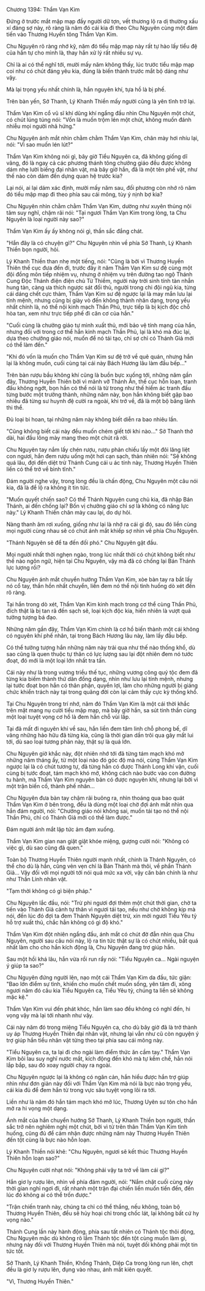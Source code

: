 




Chương 1394: Thẩm Vạn Kim


Đứng ở trước mắt mập mạp đầy người dữ tợn, vết thương lộ ra dị thường xấu xí đáng sợ này, rõ ràng là năm đó cái kia đi theo Chu Nguyên cùng một đám tiến vào Thương Huyền tông Thẩm Vạn Kim.

Chu Nguyên rõ ràng nhớ kỹ, năm đó tiểu mập mạp này rất tự hào lấy tiểu đệ của hắn tự cho mình là, thay hắn xử lý rất nhiều sự vụ.

Chỉ là ai có thể nghĩ tới, mười mấy năm không thấy, lúc trước tiểu mập mạp coi như có chút đáng yêu kia, đúng là biến thành trước mắt bộ dáng như vậy.

Mà lại trọng yếu nhất chính là, hắn nguyên khí, tựa hồ là bị phế.

Trên bàn yến, Sở Thanh, Lý Khanh Thiền mấy người cũng là yên tĩnh trở lại.

Thẩm Vạn Kim cổ vũ sĩ khí dũng khí ngẩng đầu nhìn Chu Nguyên một chút, có chút lúng túng nói: "Vốn là muốn trộm lén một chút, không muốn đánh nhiễu mọi người nhã hứng."

Chu Nguyên ánh mắt nhìn chằm chằm Thẩm Vạn Kim, chân mày hơi nhíu lại, nói: "Vì sao muốn lén lút?"

Thẩm Vạn Kim không nói gì, bây giờ Tiểu Nguyên ca, đã không giống dĩ vãng, đó là ngay cả các phương thánh tông chưởng giáo đều được không dám nhẹ lười biếng đại nhân vật, mà bây giờ hắn, đã là một tên phế vật, như thế nào còn dám đến dựng quan hệ trước kia?

Lại nói, ai lại dám xác định, mười mấy năm sau, đối phương còn nhớ rõ năm đó tiểu mập mạp đi theo phía sau cái mông, tùy ý nịnh bợ kia?

Chu Nguyên nhìn chằm chằm Thẩm Vạn Kim, dường như xuyên thủng nội tâm suy nghĩ, chậm rãi nói: "Tại ngươi Thẩm Vạn Kim trong lòng, ta Chu Nguyên là loại người này sao?"

Thẩm Vạn Kim ấy ấy không nói gì, thần sắc đắng chát.

"Hắn đây là có chuyện gì?" Chu Nguyên nhìn về phía Sở Thanh, Lý Khanh Thiền bọn người, hỏi.

Lý Khanh Thiền than nhẹ một tiếng, nói: "Cũng là bởi vì Thương Huyền Thiên thế cục đưa đến đi, trước đây ít năm Thẩm Vạn Kim sư đệ cùng một đội đồng môn tiếp nhiệm vụ, nhưng ở nhiệm vụ trên đường tao ngộ Thánh Cung Độc Thánh điện điện chủ Từ Thiềm, người này trời sinh tính tàn nhẫn hung tàn, càng ưa thích ngược sát đối thủ, người trong chi đội ngũ kia, từng cái dáng chết cực thảm, Thẩm Vạn Kim sư đệ ngược lại là may mắn lưu lại tính mệnh, nhưng cũng bị giày vò đến không thành nhân dạng, trọng yếu nhất chính là, nó thể nội kinh mạch Thần Phủ, trực tiếp là bị kịch độc chỗ hòa tan, xem như trực tiếp phế đi căn cơ của hắn."

"Cuối cùng là chưởng giáo tự mình xuất thủ, mới bảo vệ tính mạng của hắn, nhưng đối với trong cơ thể hắn kinh mạch Thần Phủ, lại là khó mà đúc lại, dựa theo chưởng giáo nói, muốn để nó tái tạo, chỉ sợ chỉ có Thánh Giả mới có thể làm đến."

"Khi đó vốn là muốn cho Thẩm Vạn Kim sư đệ trở về quê quán, nhưng hắn lại là không muốn, cuối cùng tại cái này Bách Hương lâu làm đầu bếp..."

Trên bàn rượu bầu không khí cũng là buồn bực xuống tới, những năm gần đây, Thương Huyền Thiên bởi vì mảnh vỡ Thánh Ấn, thế cục hỗn loạn, tranh đấu không ngớt, bọn hắn có thể nói là từ trong như thế hiểm ác tranh đấu từng bước một trưởng thành, những năm này, bọn hắn không biết gặp bao nhiêu đã từng sư huynh đệ cười ra ngoài, khi trở về, đã là một bộ băng lãnh thi thể.

Đủ loại bi hoan, tại những năm này không biết diễn ra bao nhiêu lần.

"Cũng không biết cái này đều muốn chém giết tới khi nào..." Sở Thanh thở dài, hai đầu lông mày mang theo một chút rã rời.

Chu Nguyên tay nắm lấy chén rượu, rượu phản chiếu lấy một đôi lăng liệt con ngươi, hắn đem rượu uống một hơi cạn sạch, thản nhiên nói: "Sẽ không quá lâu, đợi đến diệt trừ Thánh Cung cái u ác tính này, Thương Huyền Thiên liền có thể trở về bình tĩnh."

Đám người nghe vậy, trong lòng đều là chấn động, Chu Nguyên một câu nói kia, đã là để lộ ra không ít tin tức.

"Muốn quyết chiến sao? Có thể Thánh Nguyên cung chủ kia, đã nhập Bán Thánh, ai đến chống lại? Bốn vị chưởng giáo chỉ sợ là không có năng lực này." Lý Khanh Thiền chân mày cau lại, do dự hỏi.

Nàng thanh âm rơi xuống, giống như lại là nhớ ra cái gì đó, sau đó liền cùng mọi người cùng nhau sẽ có chút ánh mắt khiếp sợ nhìn về phía Chu Nguyên.

"Thánh Nguyên sẽ để ta đến đối phó." Chu Nguyên gật đầu.

Mọi người nhất thời nghẹn ngào, trong lúc nhất thời có chút không biết như thế nào ngôn ngữ, hiện tại Chu Nguyên, vậy mà đã có chống lại Bán Thánh lực lượng rồi?

Chu Nguyên ánh mắt chuyển hướng Thẩm Vạn Kim, xòe bàn tay ra bắt lấy nó cổ tay, thần hồn nhất chuyển, liền đem nó thể nội tình huống dò xét đến rõ ràng.

Tại hắn trong dò xét, Thẩm Vạn Kim kinh mạch trong cơ thể cùng Thần Phủ, đích thật là bị tan rã đến sạch sẽ, loại kịch độc kia, hiển nhiên là vượt quá tưởng tượng bá đạo.

Những năm gần đây, Thẩm Vạn Kim chính là cơ hồ biến thành một cái không có nguyên khí phế nhân, tại trong Bách Hương lâu này, làm lấy đầu bếp.

Có thể tưởng tượng hắn những năm này trải qua như thế nào thống khổ, dù sao cũng là quen thuộc tự thân có lực lượng sau lại đột nhiên đem nó tước đoạt, đó mới là một loại lớn nhất tra tấn.

Cái này như là trong vương triều thế tục, những vương công quý tộc đem đã từng kia biếm thành thứ dân đồng dạng, nhìn như lưu lại tính mệnh, nhưng lại tước đoạt bọn hắn có thân phận, quyền lợi, làm cho những người bị giáng chức khiển trách này tại trong quãng đời còn lại cảm thấy cực kỳ thống khổ.

Tại Chu Nguyên trong trí nhớ, năm đó Thẩm Vạn Kim là một cái thời khắc trên mặt mang nụ cười tiểu mập mạp, mà bây giờ hắn, sa sút tinh thần cùng một loại tuyệt vọng cơ hồ là đem hắn chỗ vùi lấp.

Tại đã mất đi nguyên khí về sau, hắn liền đem tâm linh chỗ phong bế, dĩ vãng những hảo hữu đã từng kia, cũng là thời gian dần trôi qua gãy mất lui tới, dù sao loại tương phản này, thật sự là quá lớn.

Chu Nguyên giờ khắc này, đột nhiên nhớ tới đã từng tám mạch khó mở những năm tháng ấy, từ một loại nào đó góc độ mà nói, cùng Thẩm Vạn Kim ngược lại là có chút tương tự, đã từng hắn có được Thánh Long khí vận, cuối cùng bị tước đoạt, tám mạch khó mở, không cách nào bước vào con đường tu hành, mà Thẩm Vạn Kim nguyên bản có được nguyên khí, nhưng lại bởi vì một trận biến cố, thành phế nhân...

Chu Nguyên đưa bàn tay chậm rãi buông ra, nhìn thoáng qua bao quát Thẩm Vạn Kim ở bên trong, đều là dùng một loại chờ đợi ánh mắt nhìn qua hắn đám người, nói: "Chưởng giáo nói không sai, muốn tái tạo nó thể nội Thần Phủ, chỉ có Thánh Giả mới có thể làm được."

Đám người ánh mắt lập tức ảm đạm xuống.

Thẩm Vạn Kim gian nan giật giật khóe miệng, gượng cười nói: "Không có việc gì, dù sao cũng đã quen."

Toàn bộ Thương Huyền Thiên người mạnh nhất, chính là Thánh Nguyên, có thể cho dù là hắn, cũng vẻn vẹn chỉ là Bán Thánh mà thôi, về phần Thánh Giả... Vậy đối với mọi người tới nói quá mức xa vời, vậy căn bản chính là như như Thần Linh nhân vật.

"Tạm thời không có gì biện pháp."

Chu Nguyên lắc đầu, nói: "Trừ phi ngươi đợi thêm một chút thời gian, chờ ta tiến vào Thánh Giả cảnh tự thân vì ngươi tái tạo, nếu như chờ không kịp mà nói, đến lúc đó đợi ta đem Thánh Nguyên diệt trừ, xin mời ngươi Tiểu Yêu tỷ hỗ trợ xuất thủ, chắc hẳn không có gì độ khó."

Thẩm Vạn Kim đột nhiên ngẩng đầu, ánh mắt có chút đờ đẫn nhìn qua Chu Nguyên, người sau câu nói này, lộ ra tin tức thật sự là có chút nhiều, bất quá nhất làm cho cho hắn kích động là, Chu Nguyên đang trợ giúp hắn.

Sau một hồi khá lâu, hắn vừa rồi run rẩy nói: "Tiểu Nguyên ca... Ngài nguyện ý giúp ta sao?"

Chu Nguyên đứng người lên, nạo một cái Thẩm Vạn Kim da đầu, tức giận: "Bao lớn điểm sự tình, khiến cho muốn chết muốn sống, yên tâm đi, xông ngươi năm đó câu kia Tiểu Nguyên ca, Tiểu Yêu tỷ, chúng ta liền sẽ không mặc kệ."

Thẩm Vạn Kim vui đến phát khóc, hắn làm sao đều không có nghĩ đến, hi vọng vậy mà lại tới nhanh như vậy.

Cái này năm đó trong miệng Tiểu Nguyên ca, cho dù bây giờ đã là trở thành uy áp Thương Huyền Thiên đại nhân vật, nhưng lại vẫn như cũ còn nguyện ý trợ giúp hắn tiểu nhân vật từng theo tại phía sau cái mông này.

"Tiểu Nguyên ca, ta lại đi cho ngài làm điểm thức ăn cầm tay." Thẩm Vạn Kim bôi lau suy nghĩ nước mắt, kích động đến khó mà tự kềm chế, hắn nói lắp bắp, sau đó xoay người chạy ra ngoài.

Chu Nguyên ngược lại là không có ngăn cản, hắn hiểu được hắn trợ giúp nhìn như đơn giản này đối với Thẩm Vạn Kim mà nói là bực nào trọng yếu, cái kia đủ để đem hắn từ trong vực sâu tuyệt vọng lôi ra tới.

Liền như là năm đó hắn tám mạch khó mở lúc, Thương Uyên sư tôn cho hắn mở ra hi vọng một dạng.

Ánh mắt của hắn chuyển hướng Sở Thanh, Lý Khanh Thiền bọn người, thần sắc trở nên nghiêm nghị một chút, bởi vì từ trên thân Thẩm Vạn Kim tình huống, cũng đủ để cảm nhận được những năm này Thương Huyền Thiên đến tột cùng là bực nào hỗn loạn.

Lý Khanh Thiền nói khẽ: "Chu Nguyên, ngươi sẽ kết thúc Thương Huyền Thiên hỗn loạn sao?"

Chu Nguyên cười nhạt nói: "Không phải vậy ta trở về làm cái gì?"

Hắn giơ ly rượu lên, nhìn về phía đám người, nói: "Nắm chặt cuối cùng này thời gian nghỉ ngơi đi, rất nhanh một trận đại chiến liền muốn tiến đến, đến lúc đó không ai có thể trốn được."

"Trận chiến tranh này, chúng ta chỉ có thể thắng, nếu không, toàn bộ Thương Huyền Thiên, đều sẽ hủy hoại chỉ trong chốc lát, lại không bất cứ hy vọng nào."

Thánh Cung lần này hành động, phía sau tất nhiên có Thánh tộc thôi động, Chu Nguyên mặc dù không rõ lắm Thánh tộc đến tột cùng muốn làm gì, nhưng này đối với Thương Huyền Thiên mà nói, tuyệt đối không phải một tin tức tốt.

Sở Thanh, Lý Khanh Thiền, Khổng Thánh, Diệp Ca trong lòng run lên, chợt đều là giơ ly rượu lên, đụng vào nhau, ánh mắt kiên quyết.

"Vì, Thương Huyền Thiên."




